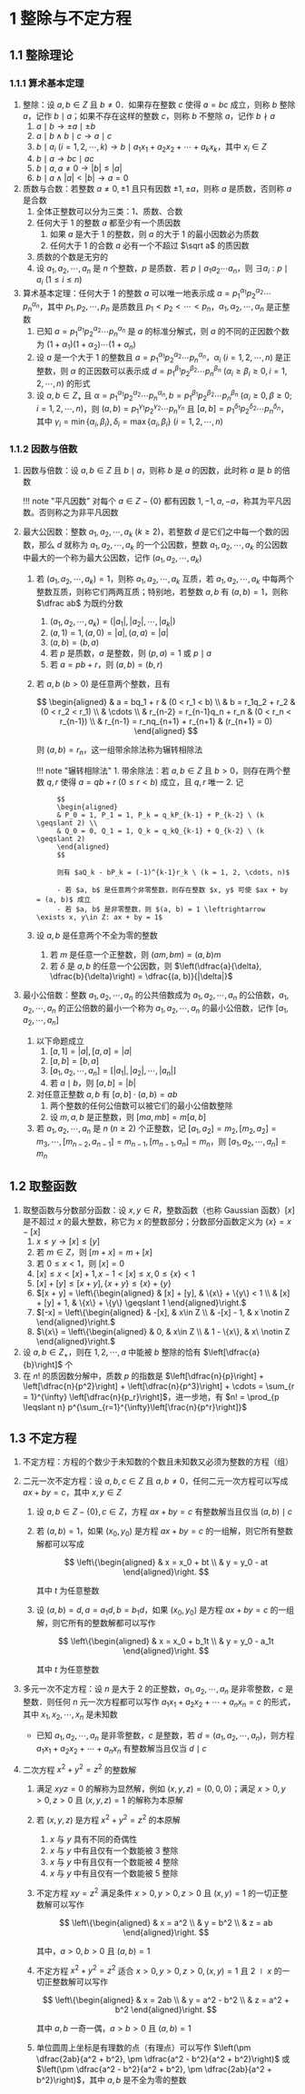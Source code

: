 # 1 整除与不定方程

## 1.1 整除理论
### 1.1.1 算术基本定理
1. 整除：设 $a, b \in Z$ 且 $b \neq 0$．如果存在整数 $c$ 使得 $a = bc$ 成立，则称 $b$ 整除 $a$，记作 $b \mid a$；如果不存在这样的整数 $c$，则称 $b$ 不整除 $a$，记作 $b \nmid a$
    1. $a \mid b \to \pm a \mid \pm b$
    2. $a \mid b \wedge b \mid c \to a \mid c$
    3. $b \mid a_i \ (i = 1, 2, \cdots, k) \to b \mid a_1x_1 + a_2x_2 + \cdots + a_kx_k$，其中 $x_i \in Z$
    4. $b \mid a \to bc \mid ac$
    5. $b \mid a, a \neq 0 \to |b| \leqslant |a|$
    6. $b \mid a \wedge |a| < |b| \to a = 0$
2. 质数与合数：若整数 $a \neq 0, \pm 1$ 且只有因数 $\pm 1, \pm a$，则称 $a$ 是质数，否则称 $a$ 是合数
    1. 全体正整数可以分为三类：$1$、质数、合数
    2. 任何大于 $1$ 的整数 $a$ 都至少有一个质因数
        1. 如果 $a$ 是大于 $1$ 的整数，则 $a$ 的大于 $1$ 的最小因数必为质数
        2. 任何大于 $1$ 的合数 $a$ 必有一个不超过 $\sqrt a$ 的质因数
    3. 质数的个数是无穷的
    4. 设 $a_1, a_2, \cdots, a_n$ 是 $n$ 个整数，$p$ 是质数．若 $p \mid a_1 a_2 \cdots a_n$，则 $\exists a_i: p \mid a_i \ (1 \leqslant i \leqslant n)$
3. 算术基本定理：任何大于 $1$ 的整数 $a$ 可以唯一地表示成 $a = p_1^{\alpha_1} p_2^{\alpha_2} \cdots p_n^{\alpha_n}$，其中 $p_1, p_2, \cdots, p_n$ 是质数且 $p_1 < p_2 < \cdots < p_n$，$\alpha_1, \alpha_2, \cdots, \alpha_n$ 是正整数
    1. 已知 $a = p_1^{\alpha_1} p_2^{\alpha_2} \cdots p_n^{\alpha_n}$ 是 $a$ 的标准分解式，则 $a$ 的不同的正因数个数为 $(1 + \alpha_1) (1 + \alpha_2) \cdots (1 + \alpha_n)$
    2. 设 $a$ 是一个大于 $1$ 的整数且 $a = p_1^{\alpha_1} p_2^{\alpha_2} \cdots p_n^{\alpha_n}$，$\alpha_i \ (i = 1, 2, \cdots, n)$ 是正整数，则 $\alpha$ 的正因数可以表示成 $d = p_1^{\beta_1} p_2^{\beta_2} \cdots p_n^{\beta_n} \ (\alpha_i \geqslant \beta_i \geqslant 0, i = 1, 2, \cdots, n)$ 的形式
    3. 设 $a, b \in Z_+$ 且 $\alpha = p_1^{\alpha_1} p_2^{\alpha_2} \cdots p_n^{\alpha_n}, b = p_1^{\beta_1} p_2^{\beta_2} \cdots p_n^{\beta_n} \ (\alpha_i \geqslant 0, \beta \geqslant 0; i = 1, 2, \cdots, n)$，则 $(a, b) = p_1^{\gamma_1} p_2^{\gamma_2} \cdots p_n^{\gamma_n}$ 且 $[a, b] = p_1^{\delta_1} p_2^{\delta_2} \cdots p_n^{\delta_n}$，其中 $\gamma_i = \min\{\alpha_i, \beta_i\}, \delta_i = \max\{\alpha_i, \beta_i\} \ (i = 1, 2, \cdots, n)$

### 1.1.2 因数与倍数
1. 因数与倍数：设 $a, b\in Z$ 且 $b \mid a$，则称 $b$ 是 $a$ 的因数，此时称 $a$ 是 $b$ 的倍数

    !!! note "平凡因数"
        对每个 $a \in Z - \{0\}$ 都有因数 $1, -1, a, -a$，称其为平凡因数。否则称之为非平凡因数

2. 最大公因数：整数 $a_1, a_2, \cdots, a_k \ (k \geqslant 2)$，若整数 $d$ 是它们之中每一个数的因数，那么 $d$ 就称为 $a_1, a_2, \cdots, a_k$ 的一个公因数，整数 $a_1, a_2, \cdots, a_k$ 的公因数中最大的一个称为最大公因数，记作 $(a_1, a_2, \cdots, a_k)$
    1. 若 $(a_1, a_2, \cdots, a_k) = 1$，则称 $a_1, a_2, \cdots, a_k$ 互质，若 $a_1, a_2, \cdots, a_k$ 中每两个整数互质，则称它们两两互质；特别地，若整数 $a, b$ 有 $(a, b) = 1$，则称 $\dfrac ab$ 为既约分数
        1. $(a_1, a_2, \cdots, a_k) = (|a_1|, |a_2|, \cdots, |a_k|)$
        2. $(a, 1) = 1, (a, 0) = |a|, (a, a) = |a|$
        3. $(a, b) = (b, a)$
        4. 若 $p$ 是质数，$a$ 是整数，则 $(p, a) = 1$ 或 $p \mid a$
        5. 若 $a = pb + r$，则 $(a, b) = (b, r)$
    2. 若 $a, b \ (b > 0)$ 是任意两个整数，且有

        $$
        \begin{aligned}
        & a = bq_1 + r & (0 < r_1 < b) \\
        & b = r_1q_2 + r_2 & (0 < r_2 < r_1) \\
        & \cdots \\
        & r_{n-2} = r_{n-1}q_n + r_n & (0 < r_n < r_{n-1}) \\
        & r_{n-1} = r_nq_{n+1} + r_{n+1} & (r_{n+1} = 0)
        \end{aligned}
        $$

        则 $(a, b) = r_n$，这一组带余除法称为辗转相除法

        !!! note "辗转相除法"
            1. 带余除法：若 $a, b \in Z$ 且 $b > 0$，则存在两个整数 $q, r$ 使得 $a = qb + r \ (0 \leqslant r < b)$ 成立，且 $q, r$ 唯一
            2. 记

                $$
                \begin{aligned}
                & P_0 = 1, P_1 = 1, P_k = q_kP_{k-1} + P_{k-2} \ (k \geqslant 2) \\
                & Q_0 = 0, Q_1 = 1, Q_k = q_kQ_{k-1} + Q_{k-2} \ (k \geqslant 2)
                \end{aligned}
                $$

                则有 $aQ_k - bP_k = (-1)^{k-1}r_k \ (k = 1, 2, \cdots, n)$

                - 若 $a, b$ 是任意两个非零整数，则存在整数 $x, y$ 可使 $ax + by = (a, b)$ 成立
                - 若 $a, b$ 是非零整数，则 $(a, b) = 1 \leftrightarrow \exists x, y\in Z: ax + by = 1$

    3. 设 $a, b$ 是任意两个不全为零的整数
        1. 若 $m$ 是任意一个正整数，则 $(am, bm) = (a, b)m$
        2. 若 $\delta$ 是 $a, b$ 的任意一个公因数，则 $\left(\dfrac{a}{\delta}, \dfrac{b}{\delta}\right) = \dfrac{(a, b)}{|\delta|}$

3. 最小公倍数：整数 $a_1, a_2, \cdots, a_n$ 的公共倍数成为 $a_1, a_2, \cdots, a_n$ 的公倍数，$a_1, a_2, \cdots, a_n$ 的正公倍数的最小一个称为 $a_1, a_2, \cdots, a_n$ 的最小公倍数，记作 $[a_1, a_2, \cdots, a_n]$
    1. 以下命题成立
        1. $[a, 1] = |a|, [a, a] = |a|$
        2. $[a, b] = [b, a]$
        3. $[a_1, a_2, \cdots, a_n] = [|a_1|, |a_2|, \cdots, |a_n|]$
        4. 若 $a \mid b$，则 $[a, b] = |b|$
    2. 对任意正整数 $a, b$ 有 $[a, b] \cdot (a, b) = ab$
        1. 两个整数的任何公倍数可以被它们的最小公倍数整除
        2. 设 $m, a, b$ 是正整数，则 $[ma, mb] = m[a, b]$
    3. 若 $a_1, a_2, \cdots, a_n$ 是 $n \ (n \geqslant 2)$ 个正整数，记 $[a_1, a_2] = m_2, [m_2, a_2] = m_3, \cdots, [m_{n-2}, a_{n-1}] = m_{n-1}, [m_{n-1}, a_n] = m_n$，则 $[a_1, a_2, \cdots, a_n] = m_n$

## 1.2 取整函数
1. 取整函数与分数部分函数：设 $x, y \in R$，整数函数（也称 $\text{Gaussian}$ 函数）$[x]$ 是不超过 $x$ 的最大整数，称它为 $x$ 的整数部分；分数部分函数定义为 $\{x\} = x - [x]$
    1. $x \leqslant y \to [x] \leqslant [y]$
    2. 若 $m\in Z$，则 $[m + x] = m + [x]$
    3. 若 $0 \leqslant x < 1$，则 $[x] = 0$
    4. $[x] \leqslant x < [x] + 1, x - 1 < [x] \leqslant x, 0 \leqslant \{x\} < 1$
    5. $[x] + [y] \leqslant [x + y], \{x + y\} \leqslant \{x\} + \{y\}$
    6. $[x + y] = \left\{\begin{aligned} & [x] + [y], & \{x\} + \{y\} < 1 \\ & [x] + [y] + 1, & \{x\} + \{y\} \geqslant 1 \end{aligned}\right.$
    7. $[-x] = \left\{\begin{aligned} & -[x], & x\in Z \\ & -[x] - 1, & x \notin Z \end{aligned}\right.$
    8. $\{x\} = \left\{\begin{aligned} & 0, & x\in Z \\ & 1 - \{x\}, & x\ \notin Z \end{aligned}\right.$
2. 设 $a, b \in Z_+$，则在 $1, 2, \cdots, a$ 中能被 $b$ 整除的恰有 $\left[\dfrac{a}{b}\right]$ 个
3. 在 $n!$ 的质因数分解中，质数 $p$ 的指数是 $\left[\dfrac{n}{p}\right] + \left[\dfrac{n}{p^2}\right] + \left[\dfrac{n}{p^3}\right] + \cdots = \sum_{r = 1}^{\infty} \left[\dfrac{n}{p_r}\right]$，进一步地，有 $n! = \prod_{p \leqslant n} p^{\sum_{r=1}^{\infty}\left[\frac{n}{p^r}\right]}$

## 1.3 不定方程

1. 不定方程：方程的个数少于未知数的个数且未知数又必须为整数的方程（组）
2. 二元一次不定方程：设 $a, b, c \in Z$ 且 $a, b \neq 0$，任何二元一次方程可以写成 $ax + by = c$，其中 $x, y \in Z$
    1. 设 $a, b \in Z - \{0\}, c \in Z$，方程 $ax + by = c$ 有整数解当且仅当 $(a, b) \mid c$
    2. 若 $(a, b) = 1$，如果 $(x_0, y_0)$ 是方程 $ax + by = c$ 的一组解，则它所有整数解都可以写成

        $$
        \left\{\begin{aligned}
        & x = x_0 + bt \\
        & y = y_0 - at
        \end{aligned}\right.
        $$

        其中 $t$ 为任意整数

    3. 设 $(a, b) = d, a = a_1d, b = b_1d$，如果 $(x_0, y_0)$ 是方程 $ax + by = c$ 的一组解，则它所有的整数解都可以写作

        $$
        \left\{\begin{aligned}
        & x = x_0 + b_1t \\
        & y = y_0 - a_1t
        \end{aligned}\right.
        $$

        其中 $t$ 为任意整数

3. 多元一次不定方程：设 $n$ 是大于 $2$ 的正整数，$a_1, a_2, \cdots, a_n$ 是非零整数，$c$ 是整数．则任何 $n$ 元一次方程都可以写作 $a_1x_1 + a_2x_2 + \cdots + a_nx_n = c$ 的形式，其中 $x_1, x_2, \cdots, x_n$ 是未知数
    - 已知 $a_1, a_2, \cdots, a_n$ 是非零整数，$c$ 是整数，若 $d = (a_1, a_2, \cdots, a_n)$，则方程 $a_1x_1 + a_2x_2 + \cdots + a_nx_n$ 有整数解当且仅当 $d \mid c$
4. 二次方程 $x^2 + y^2 = z^2$ 的整数解
    1. 满足 $xyz = 0$ 的解称为显然解，例如 $(x, y, z) = (0, 0, 0)$；满足 $x > 0, y > 0, z > 0$ 且 $(x, y, z) = 1$ 的解称为本原解
    2. 若 $(x, y, z)$ 是方程 $x^2 + y^2 = z^2$ 的本原解
        1. $x$ 与 $y$ 具有不同的奇偶性
        2. $x$ 与 $y$ 中有且仅有一个数能被 $3$ 整除
        3. $x$ 与 $y$ 中有且仅有一个数能被 $4$ 整除
        4. $x$ 与 $y$ 中有且仅有一个数能被 $5$ 整除
    3. 不定方程 $xy = z^2$ 满足条件 $x > 0, y > 0, z > 0$ 且 $(x, y) = 1$ 的一切正整数解可以写作

        $$
        \left\{\begin{aligned}
        & x = a^2 \\
        & y = b^2 \\
        & z = ab
        \end{aligned}\right.
        $$

        其中，$a > 0, b > 0$ 且 $(a, b) = 1$

    4. 不定方程 $x^2 + y^2 = z^2$ 适合 $x > 0, y > 0, z > 0, (x, y) = 1$ 且 $2 \mid x$ 的一切正整数解可以写作

        $$
        \left\{\begin{aligned}
        & x = 2ab \\
        & y = a^2 - b^2 \\
        & z = a^2 + b^2
        \end{aligned}\right.
        $$

        其中 $a, b$ 一奇一偶，$a > b > 0$ 且 $(a, b) = 1$

    5. 单位圆周上坐标是有理数的点（有理点）可以写作 $\left(\pm \dfrac{2ab}{a^2 + b^2}, \pm \dfrac{a^2 - b^2}{a^2 + b^2}\right)$ 或 $\left(\pm \dfrac{a^2 - b^2}{a^2 + b^2}, \pm \dfrac{2ab}{a^2 + b^2}\right)$，其中 $a, b$ 是不全为零的整数
